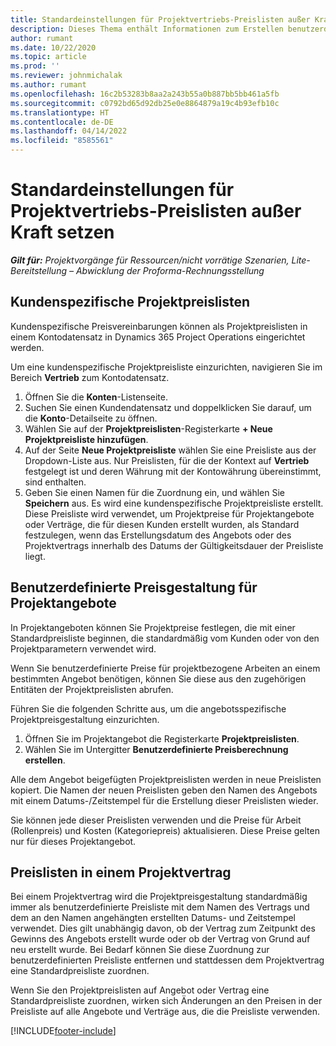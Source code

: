 ```yaml
---
title: Standardeinstellungen für Projektvertriebs-Preislisten außer Kraft setzen
description: Dieses Thema enthält Informationen zum Erstellen benutzerdefinierter Verkaufspreislisten.
author: rumant
ms.date: 10/22/2020
ms.topic: article
ms.prod: ''
ms.reviewer: johnmichalak
ms.author: rumant
ms.openlocfilehash: 16c2b53283b8aa2a243b55a0b887bb5bb461a5fb
ms.sourcegitcommit: c0792bd65d92db25e0e8864879a19c4b93efb10c
ms.translationtype: HT
ms.contentlocale: de-DE
ms.lasthandoff: 04/14/2022
ms.locfileid: "8585561"
---
```

# <a name="override-project-sales-price-lists"></a>Standardeinstellungen für Projektvertriebs-Preislisten außer Kraft setzen

_**Gilt für:** Projektvorgänge für Ressourcen/nicht vorrätige Szenarien, Lite-Bereitstellung – Abwicklung der Proforma-Rechnungsstellung_

## <a name="customer-specific-project-price-lists"></a>Kundenspezifische Projektpreislisten

Kundenspezifische Preisvereinbarungen können als Projektpreislisten in einem Kontodatensatz in Dynamics 365 Project Operations eingerichtet werden.

Um eine kundenspezifische Projektpreisliste einzurichten, navigieren Sie im Bereich **Vertrieb** zum Kontodatensatz.

1. Öffnen Sie die **Konten**-Listenseite.
2. Suchen Sie einen Kundendatensatz und doppelklicken Sie darauf, um die **Konto**-Detailseite zu öffnen.
3. Wählen Sie auf der **Projektpreislisten**-Registerkarte **+ Neue Projektpreisliste hinzufügen**.
4. Auf der Seite **Neue Projektpreisliste** wählen Sie eine Preisliste aus der Dropdown-Liste aus. Nur Preislisten, für die der Kontext auf **Vertrieb** festgelegt ist und deren Währung mit der Kontowährung übereinstimmt, sind enthalten.
5. Geben Sie einen Namen für die Zuordnung ein, und wählen Sie **Speichern** aus. Es wird eine kundenspezifische Projektpreisliste erstellt. Diese Preisliste wird verwendet, um Projektpreise für Projektangebote oder Verträge, die für diesen Kunden erstellt wurden, als Standard festzulegen, wenn das Erstellungsdatum des Angebots oder des Projektvertrags innerhalb des Datums der Gültigkeitsdauer der Preisliste liegt.

## <a name="custom-pricing-on-project-quotes"></a>Benutzerdefinierte Preisgestaltung für Projektangebote

In Projektangeboten können Sie Projektpreise festlegen, die mit einer Standardpreisliste beginnen, die standardmäßig vom Kunden oder von den Projektparametern verwendet wird.

Wenn Sie benutzerdefinierte Preise für projektbezogene Arbeiten an einem bestimmten Angebot benötigen, können Sie diese aus den zugehörigen Entitäten der Projektpreislisten abrufen.

Führen Sie die folgenden Schritte aus, um die angebotsspezifische Projektpreisgestaltung einzurichten.

1. Öffnen Sie im Projektangebot die Registerkarte **Projektpreislisten**.
2. Wählen Sie im Untergitter **Benutzerdefinierte Preisberechnung erstellen**.

Alle dem Angebot beigefügten Projektpreislisten werden in neue Preislisten kopiert. Die Namen der neuen Preislisten geben den Namen des Angebots mit einem Datums-/Zeitstempel für die Erstellung dieser Preislisten wieder.

Sie können jede dieser Preislisten verwenden und die Preise für Arbeit (Rollenpreis) und Kosten (Kategoriepreis) aktualisieren. Diese Preise gelten nur für dieses Projektangebot.

## <a name="price-lists-on-a-project-contract"></a>Preislisten in einem Projektvertrag

Bei einem Projektvertrag wird die Projektpreisgestaltung standardmäßig immer als benutzerdefinierte Preisliste mit dem Namen des Vertrags und dem an den Namen angehängten erstellten Datums- und Zeitstempel verwendet. Dies gilt unabhängig davon, ob der Vertrag zum Zeitpunkt des Gewinns des Angebots erstellt wurde oder ob der Vertrag von Grund auf neu erstellt wurde. Bei Bedarf können Sie diese Zuordnung zur benutzerdefinierten Preisliste entfernen und stattdessen dem Projektvertrag eine Standardpreisliste zuordnen.

Wenn Sie den Projektpreislisten auf Angebot oder Vertrag eine Standardpreisliste zuordnen, wirken sich Änderungen an den Preisen in der Preisliste auf alle Angebote und Verträge aus, die die Preisliste verwenden.


[!INCLUDE[footer-include](../includes/footer-banner.md)]